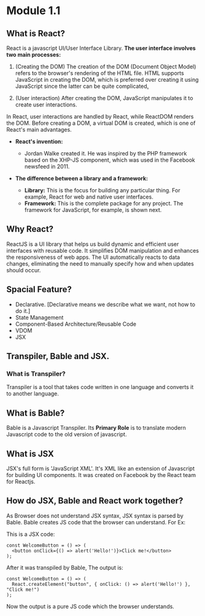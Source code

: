 # Module 1.1

## **What is React?**

React is a javascript UI/User Interface Library. **The user interface involves two main processes:**

1. (Creating the DOM) The creation of the DOM (Document Object Model) refers to the browser's rendering of the HTML file. HTML supports JavaScript in creating the DOM, which is preferred over creating it using JavaScript since the latter can be quite complicated[.](http://2.to)

2. (User interaction) After creating the DOM, JavaScript manipulates it to create user interactions.

In React, user interactions are handled by React, while ReactDOM renders the DOM. Before creating a DOM, a virtual DOM is created, which is one of React's main advantages.

- **React's invention:**
    - Jordan Walke created it. He was inspired by the PHP framework based on the XHP-JS component, which was used in the Facebook newsfeed in 2011.
    
- **The difference between a library and a framework:**
    - **Library:** This is the focus for building any particular thing. For example, React for web and native user interfaces.
    - ****Framework:**** This is the complete package for any project. The framework for JavaScript, for example, is shown next.

## Why React?

ReactJS is a UI library that helps us build dynamic and efficient user interfaces with reusable code. It simplifies DOM manipulation and enhances the responsiveness of web apps. The UI automatically reacts to data changes, eliminating the need to manually specify how and when updates should occur.

## Spacial Feature?

-   Declarative. [Declarative means we describe what we want, not how to do it.]
-   State Management
-   Component-Based Architecture/Reusable Code
-   VDOM
-   JSX

## Transpiler, Bable and JSX.

### What is Transpiler?

Transpiler is a tool that takes code written in one language and converts it to another language.

## What is Bable?

Bable is a Javascript Transpiler. Its **Primary Role** is to translate modern Javascript code to the old version of javascript.

## What is JSX

JSX's full form is 'JavaScript XML'. It's XML like an extension of Javascript for building UI components. It was created on Facebook by the React team for Reactjs.

## How do JSX, Bable and React work together?

As Browser does not understand JSX syntax, JSX syntax is parsed by Bable. Bable creates JS code that the browser can understand. For Ex:

This is a JSX code:

```JSX
const WelcomeButton = () => (
  <button onClick={() => alert('Hello!')}>Click me!</button>
);
```

After it was transpiled by Bable, The output is:

```JS
const WelcomeButton = () => (
  React.createElement("button", { onClick: () => alert('Hello!') }, "Click me!")
);
```

Now the output is a pure JS code which the browser understands.
